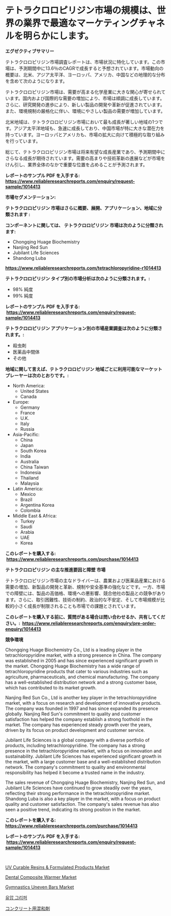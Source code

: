 <p><h1>テトラクロロピリジン市場の規模は、世界の業界で最適なマーケティングチャネルを明らかにします。</h1></p><p><strong>エグゼクティブサマリー</strong></p>
<p><p>テトラクロロピリジン市場調査レポートは、市場状況に特化しています。この市場は、予測期間中に13.6％のCAGRで成長すると予想されています。市場動向の概要は、北米、アジア太平洋、ヨーロッパ、アメリカ、中国などの地理的な分布を含めて次のようになります。</p><p>テトラクロロピリジン市場は、需要が高まる化学産業に大きな関心が寄せられています。国内および国際的な需要の増加により、市場は順調に成長しています。さらに、研究開発の進歩により、新しい製品の開発や革新が促進されています。また、環境規制の厳格化に伴い、環境にやさしい製品の需要が増加しています。</p><p>北米地域は、テトラクロロピリジン市場において最も成長が著しい地域の1つです。アジア太平洋地域も、急速に成長しており、中国市場が特に大きな潜在力を持っています。ヨーロッパとアメリカも、市場の拡大に向けて積極的な取り組みを行っています。</p><p>総じて、テトラクロロピリジン市場は将来有望な成長産業であり、予測期間中にさらなる成長が期待されています。需要の高まりや技術革新の進展などが市場をけん引し、業界全体のなかで重要な位置を占めることが予測されます。</p></p>
<p><strong>レポートのサンプル PDF を入手する: <a href="https://www.reliableresearchreports.com/enquiry/request-sample/1014413">https://www.reliableresearchreports.com/enquiry/request-sample/1014413</a></strong></p>
<p><strong>市場セグメンテーション:</strong></p>
<p><strong> テトラクロロピリジン 市場はさらに概要、展開、アプリケーション、地域に分類されます :</strong></p>
<p><strong>コンポーネントに関しては、 テトラクロロピリジン 市場は次のように分類されます: &nbsp;</strong></p>
<p><ul><li>Chongqing Huage Biochemistry</li><li>Nanjing Red Sun</li><li>Jubilant Life Sciences</li><li>Shandong Luba</li></ul></p>
<p><strong><a href="https://www.reliableresearchreports.com/tetrachloropyridine-r1014413">https://www.reliableresearchreports.com/tetrachloropyridine-r1014413</a></strong></p>
<p><strong> テトラクロロピリジン タイプ別の市場分析は次のように分類されます。:</strong></p>
<p><ul><li>98% 純度</li><li>99% 純度</li></ul></p>
<p><strong>レポートのサンプル PDF を入手する: &nbsp;<a href="https://www.reliableresearchreports.com/enquiry/request-sample/1014413">https://www.reliableresearchreports.com/enquiry/request-sample/1014413</a></strong></p>
<p><strong> テトラクロロピリジン アプリケーション別の市場産業調査は次のように分類されます。:</strong></p>
<p><ul><li>殺虫剤</li><li>医薬品中間体</li><li>その他</li></ul></p>
<p><strong>地域に関して言えば、テトラクロロピリジン 地域ごとに利用可能なマーケットプレーヤーは次のとおりです。:</strong></p>
<p><ul>
    <li>
        North America:
        <ul>
            <li>United States</li>
            <li>Canada</li>
        </ul>
    </li>
    <li>
        Europe:
        <ul>
            <li>Germany</li>
            <li>France</li>
            <li>U.K.</li>
            <li>Italy</li>
            <li>Russia</li>
        </ul>
    </li>
    <li>
        Asia-Pacific:
        <ul>
            <li>China</li>
            <li>Japan</li>
            <li>South Korea</li>
            <li>India</li>
            <li>Australia</li>
            <li>China Taiwan</li>
            <li>Indonesia</li>
            <li>Thailand</li>
            <li>Malaysia</li>
        </ul>
    </li>
    <li>
        Latin America:
        <ul>
            <li>Mexico</li>
            <li>Brazil</li>
            <li>Argentina Korea</li>
            <li>Colombia</li>
        </ul>
    </li>
    <li>
        Middle East & Africa:
        <ul>
            <li>Turkey</li>
            <li>Saudi</li>
            <li>Arabia</li>
            <li>UAE</li>
            <li>Korea</li>
        </ul>
    </li>
    </ul></p>
<p><strong>このレポートを購入する: &nbsp;<a href="https://www.reliableresearchreports.com/purchase/1014413">https://www.reliableresearchreports.com/purchase/1014413</a></strong></p>
<p><strong>テトラクロロピリジン の主な推進要因と障壁 市場</strong></p>
<p><p>テトラクロロピリジン市場の主なドライバーは、農業および医薬品産業における需要の増加、新製品の開発と革新、規制や安全基準の強化などです。一方、市場での障壁には、製品の高価格、環境への悪影響、競合他社の製品との競争があります。さらに、取引困難性、技術の制約、政治的な不安定、そして市場規模が比較的小さく成長が制限されることも市場での課題とされています。</p></p>
<p><strong>このレポートを購入する前に、質問がある場合は問い合わせるか、共有してください。:&nbsp; <a href="https://www.reliableresearchreports.com/enquiry/pre-order-enquiry/1014413">https://www.reliableresearchreports.com/enquiry/pre-order-enquiry/1014413</a></strong></p>
<p><strong>競争環境</strong></p>
<p><p>Chongqing Huage Biochemistry Co., Ltd is a leading player in the tetrachloropyridine market, with a strong presence in China. The company was established in 2005 and has since experienced significant growth in the market. Chongqing Huage Biochemistry has a wide range of tetrachloropyridine products that cater to various industries such as agriculture, pharmaceuticals, and chemical manufacturing. The company has a well-established distribution network and a strong customer base, which has contributed to its market growth.</p><p>Nanjing Red Sun Co., Ltd is another key player in the tetrachloropyridine market, with a focus on research and development of innovative products. The company was founded in 1997 and has since expanded its presence globally. Nanjing Red Sun's commitment to quality and customer satisfaction has helped the company establish a strong foothold in the market. The company has experienced steady growth over the years, driven by its focus on product development and customer service.</p><p>Jubilant Life Sciences is a global company with a diverse portfolio of products, including tetrachloropyridine. The company has a strong presence in the tetrachloropyridine market, with a focus on innovation and sustainability. Jubilant Life Sciences has experienced significant growth in the market, with a large customer base and a well-established distribution network. The company's commitment to quality and environmental responsibility has helped it become a trusted name in the industry.</p><p>The sales revenue of Chongqing Huage Biochemistry, Nanjing Red Sun, and Jubilant Life Sciences have continued to grow steadily over the years, reflecting their strong performance in the tetrachloropyridine market. Shandong Luba is also a key player in the market, with a focus on product quality and customer satisfaction. The company's sales revenue has also seen a positive trend, indicating its strong position in the market.</p></p>
<p><strong>このレポートを購入する: &nbsp; <a href="https://www.reliableresearchreports.com/purchase/1014413">https://www.reliableresearchreports.com/purchase/1014413</a></strong></p>
<p><strong>レポートのサンプル PDF を入手する: &nbsp;<a href="https://www.reliableresearchreports.com/enquiry/request-sample/1014413">https://www.reliableresearchreports.com/enquiry/request-sample/1014413</a></strong><strong></strong></p>
<p>&nbsp;</p>
<p><p><a href="https://issuu.com/reportprime-2/docs/uv-curable-resins-formulated-products-market-size-">UV Curable Resins & Formulated Products Market</a></p><p><a href="https://github.com/julyju69/Market-Research-Report-List-2/blob/main/dental-composite-warmer-market.md">Dental Composite Warmer Market</a></p><p><a href="https://view.publitas.com/reportprime-1/gymnastics-uneven-bars-market-size-reveals-the-best-marketing-channels-in-global-industry/">Gymnastics Uneven Bars Market</a></p><p><a href="https://github.com/JackieFauhey9089475/Market-Research-Report-List-1/blob/main/154510621610.md">유압 그리퍼</a></p><p><a href="https://github.com/CloydAbbott2023/Market-Research-Report-List-1/blob/main/967815223901.md">コンクリート用混和剤</a></p></p>